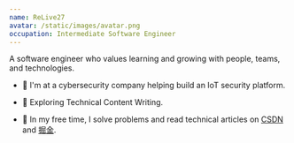 ```yaml
---
name: ReLive27
avatar: /static/images/avatar.png
occupation: Intermediate Software Engineer
---
```

A software engineer who values learning and growing with people, teams, and technologies.

- 🔭 I'm at a cybersecurity company helping build an IoT security platform.

- 🌱 Exploring Technical Content Writing.

- 💬 In my free time, I solve problems and read technical articles on [CSDN](https://blog.csdn.net/new_ord) and [掘金](https://juejin.cn/user/4051073081555869).
